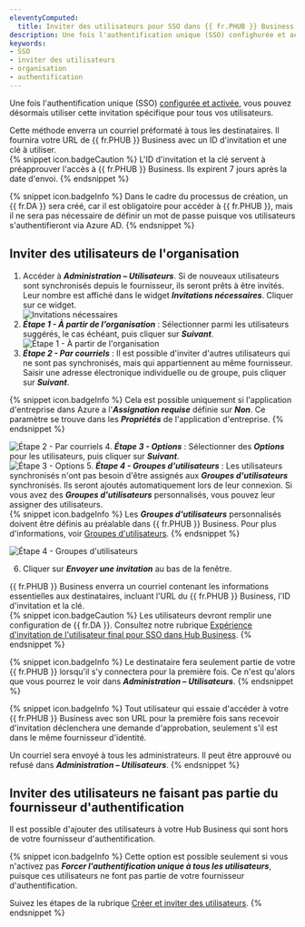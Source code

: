 ```yaml
---
eleventyComputed:
  title: Inviter des utilisateurs pour SSO dans {{ fr.PHUB }} Business
description: Une fois l'authentification unique (SSO) confighurée et activée, invitez vos utilisateurs dans votre Hub en suivant ces étapes.
keywords:
- SSO
- inviter des utilisateurs
- organisation
- authentification
---
```

Une fois l'authentification unique (SSO) [configurée et activée](HUB_Connect_AzureAD_Office365_Authentification), vous pouvez désormais utiliser cette invitation spécifique pour tous vos utilisateurs.  

Cette méthode enverra un courriel préformaté à tous les destinataires. Il fournira votre URL de {{ fr.PHUB }} Business avec un ID d'invitation et une clé à utiliser.  
{% snippet icon.badgeCaution %} 
L'ID d'invitation et la clé servent à préapprouver l'accès à {{ fr.PHUB }} Business. Ils expirent 7 jours après la date d'envoi. 
{% endsnippet %}  
 
{% snippet icon.badgeInfo %} 
Dans le cadre du processus de création, un {{ fr.DA }} sera créé, car il est obligatoire pour accéder à {{ fr.PHUB }}, mais il ne sera pas nécessaire de définir un mot de passe puisque vos utilisateurs s'authentifieront via Azure AD. 
{% endsnippet %}  
 
## Inviter des utilisateurs de l'organisation 

1. Accéder à ***Administration – Utilisateurs***. Si de nouveaux utilisateurs sont synchronisés depuis le fournisseur, ils seront prêts à être invités. Leur nombre est affiché dans le widget ***Invitations nécessaires***. Cliquer sur ce widget.  
![Invitations nécessaires](https://webdevolutions.azureedge.net/docs/fr/hub/Hub4164.png)
2. ***Étape 1 - À partir de l'organisation*** : Sélectionner parmi les utilisateurs suggérés, le cas échéant, puis cliquer sur ***Suivant***.  
![Étape 1 - À partir de l'organisation](https://webdevolutions.azureedge.net/docs/fr/hub/Hub2058.png) 
3. ***Étape 2 - Par courriels*** : Il est possible d'inviter d'autres utilisateurs qui ne sont pas synchronisés, mais qui appartiennent au même fournisseur. Saisir une adresse électronique individuelle ou de groupe, puis cliquer sur ***Suivant***.  

{% snippet icon.badgeInfo %} 
Cela est possible uniquement si l'application d'entreprise dans Azure a l'***Assignation requise*** définie sur ***Non***. Ce paramètre se trouve dans les ***Propriétés*** de l'application d'entreprise. 
{% endsnippet %}  
 
![Étape 2 - Par courriels](https://webdevolutions.azureedge.net/docs/fr/hub/Hub2059.png) 
4. ***Étape 3 - Options*** : Sélectionner des ***Options*** pour les utilisateurs, puis cliquer sur ***Suivant***.  
![Étape 3 - Options](https://webdevolutions.azureedge.net/docs/fr/hub/Hub2060.png) 
5. ***Étape 4 - Groupes d'utilisateurs*** : Les utilisateurs synchronisés n'ont pas besoin d'être assignés aux ***Groupes d'utilisateurs*** synchronisés. Ils seront ajoutés automatiquement lors de leur connexion. Si vous avez des ***Groupes d'utilisateurs*** personnalisés, vous pouvez leur assigner des utilisateurs.  
{% snippet icon.badgeInfo %} 
Les ***Groupes d'utilisateurs*** personnalisés doivent être définis au préalable dans {{ fr.PHUB }} Business. Pour plus d'informations, voir [Groupes d'utilisateurs](/fr/hub/web-interface/hub-overview/administration/management/user-groups/). 
{% endsnippet %}  
 
![Étape 4 - Groupes d'utilisateurs](https://webdevolutions.azureedge.net/docs/fr/hub/Hub2061.png) 

6. Cliquer sur ***Envoyer une invitation*** au bas de la fenêtre.  

{{ fr.PHUB }} Business enverra un courriel contenant les informations essentielles aux destinataires, incluant l'URL du {{ fr.PHUB }} Business, l'ID d'invitation et la clé.  
{% snippet icon.badgeCaution %} 
Les utilisateurs devront remplir une configuration de {{ fr.DA }}. Consultez notre rubrique [Expérience d'invitation de l'utilisateur final pour SSO dans Hub Business](/fr/hub/getting-started/get-started-sso-hub-business/invite-users-SSO-hub-business/end-user-experience/). 
{% endsnippet %}  
 
{% snippet icon.badgeInfo %} 
Le destinataire fera seulement partie de votre {{ fr.PHUB }} lorsqu'il s'y connectera pour la première fois. Ce n'est qu'alors que vous pourrez le voir dans ***Administration – Utilisateurs***.
{% endsnippet %}  
 
{% snippet icon.badgeInfo %} 
Tout utilisateur qui essaie d'accéder à votre {{ fr.PHUB }} Business avec son URL pour la première fois sans recevoir d'invitation déclenchera une demande d'approbation, seulement s'il est dans le même fournisseur d'identité.  

Un courriel sera envoyé à tous les administrateurs. Il peut être approuvé ou refusé dans ***Administration – Utilisateurs***. 
{% endsnippet %}  
 
## Inviter des utilisateurs ne faisant pas partie du fournisseur d'authentification

Il est possible d'ajouter des utilisateurs à votre Hub Business qui sont hors de votre fournisseur d'authentification.  

{% snippet icon.badgeInfo %} 
Cette option est possible seulement si vous n'activez pas ***Forcer l'authentification unique à tous les utilisateurs***, puisque ces utilisateurs ne font pas partie de votre fournisseur d'authentification.

Suivez les étapes de la rubrique [Créer et inviter des utilisateurs](/fr/hub/web-interface/hub-overview/administration/management/users/create-invite-users/index).
{% endsnippet %} 

